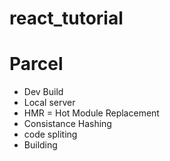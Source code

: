 # react_tutorial

# Parcel
- Dev Build
- Local server
- HMR = Hot Module Replacement
- Consistance Hashing
- code spliting 
- Building